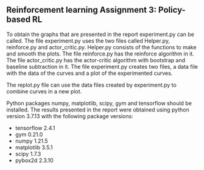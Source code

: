 ## Reinforcement learning Assignment 3: Policy-based RL
To obtain the graphs that are presented in the report experiment.py can be called. The file experiment.py uses the two files called Helper.py, reinforce.py and actor_critic.py. Helper.py consists of the functions to make and smooth the plots. The file reinforce.py has the reinforce algorithm in it. The file actor_critic.py has the actor-critic algorithm with bootstrap and baseline subtraction in it. The file experiment.py creates two files, a data file with the data of the curves and a plot of the experimented curves.

The replot.py file can use the data files created by experiment.py to combine curves in a new plot.

Python packages numpy, matplotlib, scipy, gym and tensorflow should be installed. The results presented in the report were obtained using python version 3.7.13 with the following package versions:

- tensorflow 2.4.1
- gym 0.21.0
- numpy 1.21.5
- matplotlib 3.5.1
- scipy 1.7.3
- pybox2d 2.3.10
